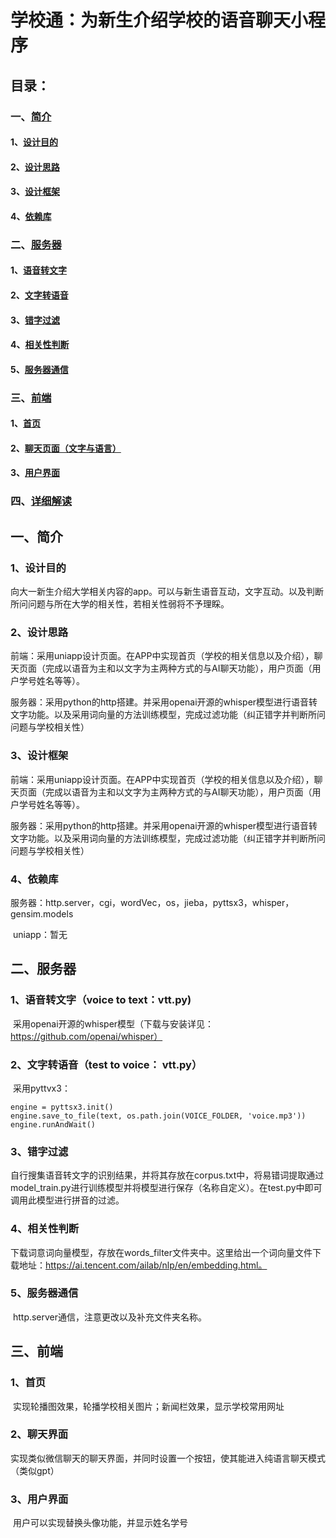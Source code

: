 # 学校通：为新生介绍学校的语音聊天小程序

## 目录：

### 一、[简介](#1.0)

#### 	1、[设计目的](#1.1)

#### 	2、[设计思路](#1.2)

#### 	3、[设计框架](1.3)

#### 	4、[依赖库](1.4)

### 二、[服务器](#2.0)

#### 	1、[语音转文字](2.1)

#### 	2、[文字转语音](2.2)

#### 	3、[错字过滤](2.3)

#### 	4、[相关性判断](2.4)

#### 	5、[服务器通信](2.5)

### 三、[前端](#3.0)

#### 	1、[首页](3.1)

#### 	2、[聊天页面（文字与语言）](3.2)

#### 	3、[用户界面](3.3)

### 四、[详细解读](https://blog.csdn.net/weixin_72501900/category_12653508.html)

<div id = "1.0"></div>

## 一、简介

<div id = "1.1"></div>

### 1、设计目的

​	向大一新生介绍大学相关内容的app。可以与新生语音互动，文字互动。以及判断所问问题与所在大学的相关性，若相关性弱将不予理睬。

<div id = "1.2"></div>

### 2、设计思路

​	前端：采用uniapp设计页面。在APP中实现首页（学校的相关信息以及介绍），聊天页面（完成以语音为主和以文字为主两种方式的与AI聊天功能），用户页面（用户学号姓名等等）。

​	服务器：采用python的http搭建。并采用openai开源的whisper模型进行语音转文字功能。以及采用词向量的方法训练模型，完成过滤功能（纠正错字并判断所问问题与学校相关性）

<div id = "1.3"></div>

### 3、设计框架

​	前端：采用uniapp设计页面。在APP中实现首页（学校的相关信息以及介绍），聊天页面（完成以语音为主和以文字为主两种方式的与AI聊天功能），用户页面（用户学号姓名等等）。

​	服务器：采用python的http搭建。并采用openai开源的whisper模型进行语音转文字功能。以及采用词向量的方法训练模型，完成过滤功能（纠正错字并判断所问问题与学校相关性）

<div id = "1.4"></div>

### 4、依赖库

​	服务器：http.server，cgi，wordVec，os，jieba，pyttsx3，whisper，gensim.models

​	uniapp：暂无

<div id = "2.0"></div>

## 二、服务器

<div id = "2.1"></div>

### 1、语音转文字（voice to text：vtt.py)

​	采用openai开源的whisper模型（下载与安装详见：https://github.com/openai/whisper）

<div id = "2.2"></div>

### 2、文字转语音（test to voice： vtt.py）

​	采用pyttvx3：

```
engine = pyttsx3.init()
engine.save_to_file(text, os.path.join(VOICE_FOLDER, 'voice.mp3'))
engine.runAndWait()
```

<div id = "2.3"></div>

### 3、错字过滤

​	自行搜集语音转文字的识别结果，并将其存放在corpus.txt中，将易错词提取通过model_train.py进行训练模型并将模型进行保存（名称自定义）。在test.py中即可调用此模型进行拼音的过滤。

<div id = "2.4"></div>

### 4、相关性判断

​	下载词意词向量模型，存放在words_filter文件夹中。这里给出一个词向量文件下载地址：https://ai.tencent.com/ailab/nlp/en/embedding.html。

<div id = "2.5"></div>

### 5、服务器通信

​	http.server通信，注意更改以及补充文件夹名称。

<div id = "3.0"></div>

## 三、前端

<div id = "3.1"></div>

### 1、首页

​	实现轮播图效果，轮播学校相关图片；新闻栏效果，显示学校常用网址

<div id = "3.2"></div>

### 2、聊天界面

​	实现类似微信聊天的聊天界面，并同时设置一个按钮，使其能进入纯语言聊天模式（类似gpt）

<div id = "3.3"></div>

### 3、用户界面

​	用户可以实现替换头像功能，并显示姓名学号


